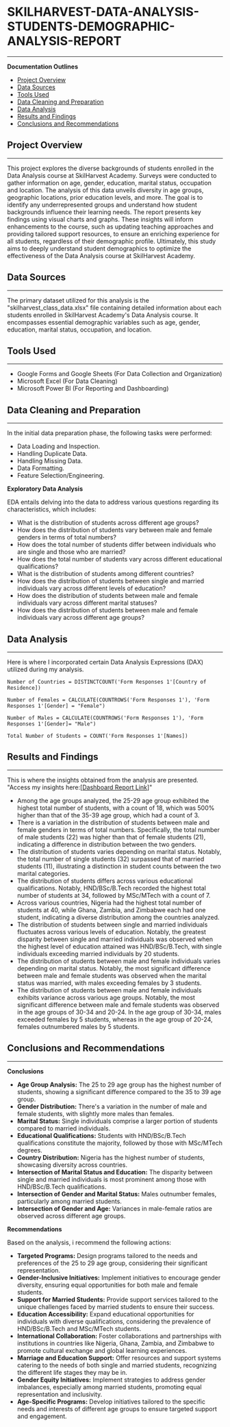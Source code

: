 # SKILHARVEST-DATA-ANALYSIS-STUDENTS-DEMOGRAPHIC-ANALYSIS-REPORT
---

**Documentation Outlines**

- [Project Overview](#project-overview)
- [Data Sources](#data-sources)
- [Tools Used](#tools-used)
- [Data Cleaning and Preparation](#data-cleaning-and-preparation)
- [Data Analysis](#data-analysis)
- [Results and Findings](#results-and-findings)
- [Conclusions and Recommendations](#conclusions-and-recommendations)

## Project Overview
---
This project explores the diverse backgrounds of students enrolled in the Data Analysis course at SkilHarvest Academy. Surveys were conducted to gather information on age, gender, education, marital status, occupation and location. The analysis of this data unveils diversity in age groups, geographic locations, prior education levels, and more. The goal is to identify any underrepresented groups and understand how student backgrounds influence their learning needs. The report presents key findings using visual charts and graphs. These insights will inform enhancements to the course, such as updating teaching approaches and providing tailored support resources, to ensure an enriching experience for all students, regardless of their demographic profile. Ultimately, this study aims to deeply understand student demographics to optimize the effectiveness of the Data Analysis course at SkilHarvest Academy.

## Data Sources
---
The primary dataset utilized for this analysis is the "skilharvest_class_data.xlsx" file containing detailed information about each students enrolled in SkilHarvest Academy's Data Analysis course. It encompasses essential demographic variables such as age, gender, education, marital status, occupation, and location.

## Tools Used
---
- Google Forms and Google Sheets (For Data Collection and Organization)
- Microsoft Excel (For Data Cleaning)
- Microsoft Power BI (For Reporting and Dashboarding)

## Data Cleaning and Preparation
---
In the initial data preparation phase, the following tasks were performed:
- Data Loading and Inspection.
- Handling Duplicate Data.
- Handling Missing Data.
- Data Formatting.
- Feature Selection/Engineering.

**Exploratory Data Analysis**

EDA entails delving into the data to address various questions regarding its characteristics, which includes:
- What is the distribution of students across different age groups?
- How does the distribution of students vary between male and female genders in terms of total numbers?
- How does the total number of students differ between individuals who are single and those who are married?
- How does the total number of students vary across different educational qualifications?
- What is the distribution of students among different countries?
- How does the distribution of students between single and married individuals vary across different levels of education?
- How does the distribution of students between male and female individuals vary across different marital statuses?
- How does the distribution of students between male and female individuals vary across different age groups?

## Data Analysis
---
Here is where I incorporated certain Data Analysis Expressions (DAX) utilized during my analysis.
```
Number of Countries = DISTINCTCOUNT('Form Responses 1'[Country of Residence])
```
```
Number of Females = CALCULATE(COUNTROWS('Form Responses 1'), 'Form Responses 1'[Gender] = "Female")
```
```
Number of Males = CALCULATE(COUNTROWS('Form Responses 1'), 'Form Responses 1'[Gender]= "Male")
```
```
Total Number of Students = COUNT('Form Responses 1'[Names])
```

## Results and Findings
---
This is where the insights obtained from the analysis are presented. "Access my insights here:[[Dashboard Report Link](https://app.powerbi.com/view?r=eyJrIjoiOTVkY2U4YWUtYWQ1NS00M2U3LTlmODItYmM1NjAyYjRhOTkxIiwidCI6IjBlZjcwYWU3LWI3NmUtNGI4ZC04NWEzLWZlZmFmNjg4MDAxZCJ9)]"
- Among the age groups analyzed, the 25-29 age group exhibited the highest total number of students, with a count of 18, which was 500% higher than that of the 35-39 age group, which had a count of 3.
- There is a variation in the distribution of students between male and female genders in terms of total numbers. Specifically, the total number of male students (22) was higher than that of female students (21), indicating a difference in distribution between the two genders.
- The distribution of students varies depending on marital status. Notably, the total number of single students (32) surpassed that of married students (11), illustrating a distinction in student counts between the two marital categories.
- The distribution of students differs across various educational qualifications. Notably, HND/BSc/B.Tech recorded the highest total number of students at 34, followed by MSc/MTech with a count of 7.
- Across various countries, Nigeria had the highest total number of students at 40, while Ghana, Zambia, and Zimbabwe each had one student, indicating a diverse distribution among the countries analyzed.
- The distribution of students between single and married individuals fluctuates across various levels of education. Notably, the greatest disparity between single and married individuals was observed when the highest level of education attained was HND/BSc/B.Tech, with single individuals exceeding married individuals by 20 students.
- The distribution of students between male and female individuals varies depending on marital status. Notably, the most significant difference between male and female students was observed when the marital status was married, with males exceeding females by 3 students.
- The distribution of students between male and female individuals exhibits variance across various age groups. Notably, the most significant difference between male and female students was observed in the age groups of 30-34 and 20-24. In the age group of 30-34, males exceeded females by 5 students, whereas in the age group of 20-24, females outnumbered males by 5 students.

## Conclusions and Recommendations
---

**Conclusions**
- **Age Group Analysis:** The 25 to 29 age group has the highest number of students, showing a significant difference compared to the 35 to 39 age group.
- **Gender Distribution:** There's a variation in the number of male and female students, with slightly more males than females.
- **Marital Status:** Single individuals comprise a larger portion of students compared to married individuals.
- **Educational Qualifications:** Students with HND/BSc/B.Tech qualifications constitute the majority, followed by those with MSc/MTech degrees.
- **Country Distribution:** Nigeria has the highest number of students, showcasing diversity across countries.
- **Intersection of Marital Status and Education:** The disparity between single and married individuals is most prominent among those with HND/BSc/B.Tech qualifications.
- **Intersection of Gender and Marital Status:** Males outnumber females, particularly among married students.
- **Intersection of Gender and Age:** Variances in male-female ratios are observed across different age groups.

**Recommendations**

Based on the analysis, i recommend the following actions:
- **Targeted Programs:** Design programs tailored to the needs and preferences of the 25 to 29 age group, considering their significant representation.
- **Gender-Inclusive Initiatives:** Implement initiatives to encourage gender diversity, ensuring equal opportunities for both male and female students.
- **Support for Married Students:** Provide support services tailored to the unique challenges faced by married students to ensure their success.
- **Education Accessibility:** Expand educational opportunities for individuals with diverse qualifications, considering the prevalence of HND/BSc/B.Tech and MSc/MTech students.
- **International Collaboration:** Foster collaborations and partnerships with institutions in countries like Nigeria, Ghana, Zambia, and Zimbabwe to promote cultural exchange and global learning experiences.
- **Marriage and Education Support:** Offer resources and support systems catering to the needs of both single and married students, recognizing the different life stages they may be in.
- **Gender Equity Initiatives:** Implement strategies to address gender imbalances, especially among married students, promoting equal representation and inclusivity.
- **Age-Specific Programs:** Develop initiatives tailored to the specific needs and interests of different age groups to ensure targeted support and engagement.

